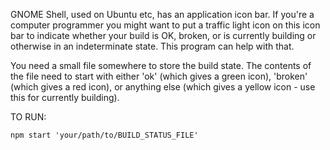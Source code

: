 
GNOME Shell, used on Ubuntu etc, has an application icon bar. If you're a computer programmer you might want to put a traffic light icon on this icon bar to indicate whether your build is OK, broken, or is currently building or otherwise in an indeterminate state.  This program can help with that.

You need a small file somewhere to store the build state. The contents of the file need to start with either 'ok' (which gives a green icon), 'broken' (which gives a red icon), or anything else (which gives a yellow icon - use this for currently building).

TO RUN:

	npm start 'your/path/to/BUILD_STATUS_FILE'   
  
